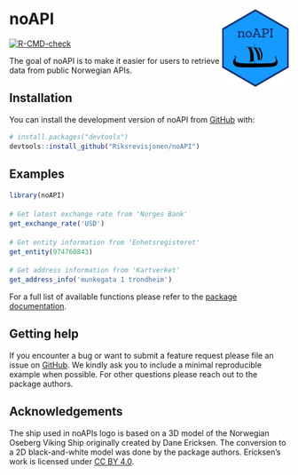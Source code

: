 
<!-- README.md is generated from README.Rmd. Please edit that file -->

# noAPI <a href="https://riksrevisjonen.github.io/noAPI/"><img src="man/figures/logo.png" align="right" height="139" /></a>

<!-- badges: start -->

[![R-CMD-check](https://github.com/Riksrevisjonen/noAPI/actions/workflows/R-CMD-check.yaml/badge.svg)](https://github.com/Riksrevisjonen/noAPI/actions/workflows/R-CMD-check.yaml)
<!-- badges: end -->

The goal of noAPI is to make it easier for users to retrieve data from
public Norwegian APIs.

## Installation

You can install the development version of noAPI from
[GitHub](https://github.com/) with:

``` r
# install.packages("devtools")
devtools::install_github("Riksrevisjonen/noAPI")
```

## Examples

``` r
library(noAPI)

# Get latest exchange rate from 'Norges Bank'
get_exchange_rate('USD') 

# Get entity information from 'Enhetsregisteret'
get_entity(974760843)

# Get address information from 'Kartverket'
get_address_info('munkegata 1 trondheim')
```

For a full list of available functions please refer to the [package
documentation](https://riksrevisjonen.github.io/noAPI/reference/index.html).

## Getting help

If you encounter a bug or want to submit a feature request please file
an issue on [GitHub](https://github.com/Riksrevisjonen/noAPI/issues). We
kindly ask you to include a minimal reproducible example when possible.
For other questions please reach out to the package authors.

## Acknowledgements

The ship used in noAPIs logo is based on a 3D model of the Norwegian
Oseberg Viking Ship originally created by Dane Ericksen. The conversion
to a 2D black-and-white model was done by the package authors.
Ericksen’s work is licensed under [CC BY
4.0](https://creativecommons.org/licenses/by/4.0/).
